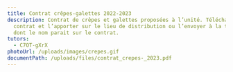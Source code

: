 ```yaml
---
title: Contrat crêpes-galettes 2022-2023
description: Contrat de crêpes et galettes proposées à l’unité. Télécharger le
  contrat et l’apporter sur le lieu de distribution ou l’envoyer à la tutrice
  dont le nom parait sur le contrat.
tutors:
  - C7OT-gXrX
photoUrl: /uploads/images/crepes.gif
documentPath: /uploads/files/contrat_crepes-_2023.pdf
---
```

